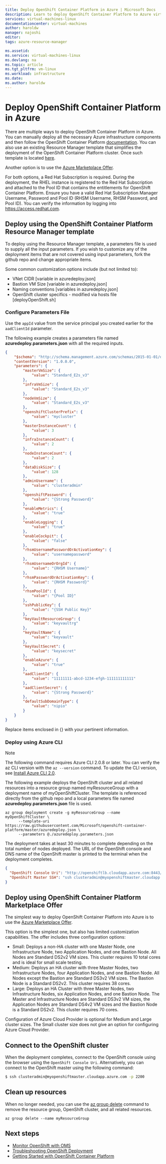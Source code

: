 ```yaml
---
title: Deploy OpenShift Container Platform in Azure | Microsoft Docs
description: Learn to deploy OpenShift Container Platform to Azure virtual machines.
services: virtual-machines-linux
documentationcenter: virtual-machines
author: haroldw
manager: najoshi
editor: 
tags: azure-resource-manager

ms.assetid: 
ms.service: virtual-machines-linux
ms.devlang: na
ms.topic: article
ms.tgt_pltfrm: vm-linux
ms.workload: infrastructure
ms.date: 
ms.author: haroldw
---
```


# Deploy OpenShift Container Platform in Azure

There are multiple ways to deploy OpenShift Container Platform in Azure. You can manually deploy all the necessary Azure infrastructure components and then follow the OpenShift Container Platform [documentation](https://docs.openshift.com/container-platform/3.6/welcome/index.html).
You can also use an existing Resource Manager template that simplifies the deployment of the OpenShift Container Platform cluster. Once such template is located [here](https://github.com/Microsoft/openshift-container-platform/).

Another option is to use the [Azure Marketplace Offer](https://azuremarketplace.microsoft.com/en-us/marketplace/apps/redhat.openshift-container-platform?tab=Overview).

For both options, a Red Hat Subscription is required. During the deployment, the RHEL instance is registered to the Red Hat Subscription and attached to the Pool ID that contains the entitlements for OpenShift Container Platform.
Ensure you have a valid Red Hat Subscription Manager Username, Password and Pool ID (RHSM Username, RHSM Password, and Pool ID). You can verify the information by logging into https://access.redhat.com.

## Deploy using the OpenShift Container Platform Resource Manager template

To deploy using the Resource Manager template, a parameters file is used to supply all the input parameters. If you wish to customize any of the deployment items that are not covered using input parameters, fork the github repo and change appropriate items.

Some common customization options include (but not limited to):

- VNet CIDR [variable in azuredeploy.json]
- Bastion VM Size [variable in azuredeploy.json]
- Naming conventions [variables in azuredeploy.json]
- OpenShift cluster specifics - modified via hosts file [deployOpenShift.sh]

### Configure Parameters File

Use the `appId` value from the service principal you created earlier for the `aadClientId` parameter. 

The following example creates a parameters file named **azuredeploy.parameters.json** with all the required inputs.

```json
{
	"$schema": "http://schema.management.azure.com/schemas/2015-01-01/deploymentParameters.json#",
	"contentVersion": "1.0.0.0",
	"parameters": {
		"masterVmSize": {
			"value": "Standard_E2s_v3"
		},
		"infraVmSize": {
			"value": "Standard_E2s_v3"
		},
		"nodeVmSize": {
			"value": "Standard_E2s_v3"
		},
		"openshiftClusterPrefix": {
			"value": "mycluster"
		},
		"masterInstanceCount": {
			"value": 3
		},
		"infraInstanceCount": {
			"value": 2
		},
		"nodeInstanceCount": {
			"value": 2
		},
		"dataDiskSize": {
			"value": 128
		},
		"adminUsername": {
			"value": "clusteradmin"
		},
		"openshiftPassword": {
			"value": "{Strong Password}"
		},
		"enableMetrics": {
			"value": "true"
		},
		"enableLogging": {
			"value": "true"
		},
		"enableCockpit": {
			"value": "false"
		},
		"rhsmUsernamePasswordOrActivationKey": {
			"value": "usernamepassword"
		},
		"rhsmUsernameOrOrgId": {
			"value": "{RHSM Username}"
		},
		"rhsmPasswordOrActivationKey": {
			"value": "{RHSM Password}"
		},
		"rhsmPoolId": {
			"value": "{Pool ID}"
		},
		"sshPublicKey": {
			"value": "{SSH Public Key}"
		},
		"keyVaultResourceGroup": {
			"value": "keyvaultrg"
		},
		"keyVaultName": {
			"value": "keyvault"
		},
		"keyVaultSecret": {
			"value": "keysecret"
		},
		"enableAzure": {
			"value": "true"
		},
		"aadClientId": {
			"value": "11111111-abcd-1234-efgh-111111111111"
		},
		"aadClientSecret": {
			"value": "{Strong Password}"
		},
		"defaultSubDomainType": {
			"value": "nipio"
		}
	}
}
```

Replace items enclosed in {} with your pertinent information.

### Deploy using Azure CLI

> [!NOTE] 
> The following command requires Azure CLI 2.0.8 or later. You can verify the az CLI version with the `az --version` command. To update the CLI version, see [Install Azure CLI 2.0]( /cli/azure/install-azure-cli).

The following example deploys the OpenShift cluster and all related resources into a resource group named myResourceGroup with a deployment name of myOpenShiftCluster. The template is referenced directly from the github repo and a local parameters file named **azuredeploy.parameters.json** file is used.

```azurecli 
az group deployment create -g myResourceGroup --name myOpenShiftCluster \
      --template-uri https://raw.githubusercontent.com/Microsoft/openshift-container-platform/master/azuredeploy.json \
      --parameters @./azuredeploy.parameters.json
```

The deployment takes at least 30 minutes to complete depending on the total number of nodes deployed. The URL of the OpenShift console and DNS name of the OpenShift master is printed to the terminal when the deployment completes.

```json
{
  "OpenShift Console Uri": "http://openshiftlb.cloudapp.azure.com:8443/console",
  "OpenShift Master SSH": "ssh clusteradmin@myopenshiftmaster.cloudapp.azure.com -p 2200"
}
```

## Deploy using OpenShift Container Platform Marketplace Offer

The simplest way to deploy OpenShift Container Platform into Azure is to use the [Azure Marketplace Offer](https://azuremarketplace.microsoft.com/en-us/marketplace/apps/redhat.openshift-container-platform?tab=Overview).

This option is the simplest one, but also has limited customization capabilities. The offer includes three configuration options:

- Small: Deploys a non-HA cluster with one Master Node, one Infrastructure Node, two Application Nodes, and one Bastion Node. All Nodes are Standard DS2v2 VM sizes. This cluster requires 10 total cores and is ideal for small scale testing.
- Medium: Deploys an HA cluster with three Master Nodes, two Infrastructure Nodes, four Application Nodes, and one Bastion Node. All Nodes except the Bastion are Standard DS3v2 VM sizes. The Bastion Node is a Standard DS2v2. This cluster requires 38 cores.
- Large: Deploys an HA Cluster with three Master Nodes, two Infrastructure Nodes, six Application Nodes, and one Bastion Node. The Master and Infrastructure Nodes are Standard DS3v2 VM sizes, the Application Nodes are Standard DS4v2 VM sizes and the Bastion Node is a Standard DS2v2. This cluster requires 70 cores.

Configuration of Azure Cloud Provider is optional for Medium and Large cluster sizes. The Small cluster size does not give an option for configuring Azure Cloud Provider.

## Connect to the OpenShift cluster

When the deployment completes, connect to the OpenShift console using the browser using the `OpenShift Console Uri`. Alternatively, you can connect to the OpenShift master using the following command:

```bash
$ ssh clusteradmin@myopenshiftmaster.cloudapp.azure.com -p 2200
```

## Clean up resources

When no longer needed, you can use the [az group delete](/cli/azure/group#delete) command to remove the resource group, OpenShift cluster, and all related resources.

```azurecli 
az group delete --name myResourceGroup
```

## Next steps

- [Monitor OpenShift with OMS](./openshift-oms.md)
- [Troubleshooting OpenShift Deployment](./openshift-troubleshooting.md)
- [Getting Started with OpenShift Container Platform](https://docs.openshift.com/container-platform/3.6/getting_started/index.html)
